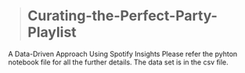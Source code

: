 > # Curating-the-Perfect-Party-Playlist
A Data-Driven Approach Using Spotify Insights
Please refer the pyhton notebook file for all the further details. The data set is in the csv file.
